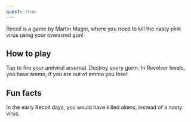 ```yaml
---
quest: true
---
```

Recoil is a game by Martin Magni, where you need to kill the nasty pink virus using your oversized gun!

## How to play
Tap to fire your antiviral arsernal. Destroy every germ. In Revolver levels, you have ammo, if you are out of ammo you lose!

## Fun facts
In the early Recoil days, you would have killed aliens, instead of a nasty virus.